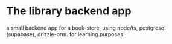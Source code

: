 # The library backend app
a small backend app for a book-store, using node/ts, postgresql (supabase), drizzle-orm. for learning purposes.
